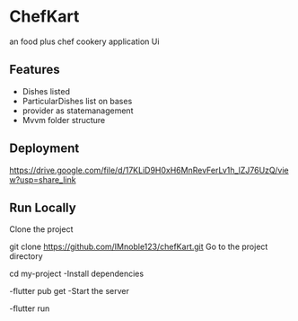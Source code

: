 # ChefKart
an food plus chef cookery application Ui

## Features
- Dishes listed
- ParticularDishes list on bases
- provider as statemanagement
- Mvvm folder structure
## Deployment
https://drive.google.com/file/d/17KLiD9H0xH6MnRevFerLv1h_lZJ76UzQ/view?usp=share_link

## Run Locally
Clone the project

  git clone https://github.com/IMnoble123/chefKart.git
Go to the project directory

  cd my-project
  -Install dependencies

 -flutter pub get
 -Start the server

 -flutter run
